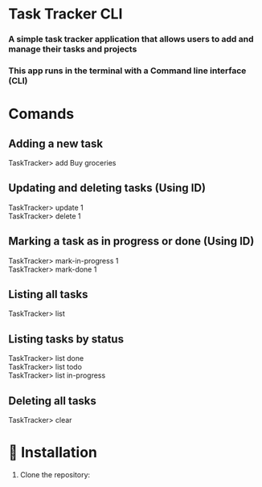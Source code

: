 # Task Tracker CLI
### A simple task tracker application that allows users to add and manage their tasks and projects

### This app runs in the terminal with a Command line interface (CLI)

# Comands
## Adding a new task
TaskTracker> add Buy groceries <br>

## Updating and deleting tasks (Using ID)
TaskTracker> update 1 <br>
TaskTracker> delete 1

## Marking a task as in progress or done (Using ID)
TaskTracker> mark-in-progress 1 <br>
TaskTracker> mark-done 1

## Listing all tasks
TaskTracker> list

## Listing tasks by status
TaskTracker> list done <br>
TaskTracker> list todo <br>
TaskTracker> list in-progress

## Deleting all tasks
TaskTracker> clear

# 🚀 Installation

1. Clone the repository:
